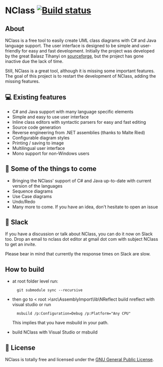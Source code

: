 # NClass [![Build status](https://baychev.visualstudio.com/NClass/_apis/build/status/NClass-master)](https://baychev.visualstudio.com/NClass/_build/latest?definitionId=3)

## About

NClass is a free tool to easily create UML class diagrams with C# and Java language support. The user interface is designed to be simple and user-friendly for easy and fast development. Initially the project was developed by the great Balasz Tihanyi on [sourceforge](http://nclass.sourceforge.net/), but the project has gone inactive due the lack of time. 

Still, NClass is a great tool, although it is missing some important features. The goal of this project is to restart the development of NClass, adding the missing features. 

## :computer: Existing features

 - C# and Java support with many language specific elements
 - Simple and easy to use user interface
 - Inline class editors with syntactic parsers for easy and fast editing
 - Source code generation
 - Reverse engineering from .NET assemblies (thanks to Malte Ried)
 - Configurable diagram styles
 - Printing / saving to image
 - Multilingual user interface
 - Mono support for non-Windows users

## :construction: Some of the things to come

  - Bringing the NClass' support of C# and Java up-to-date with current version of the languages
  - Sequence diagrams
  - Use Case diagrams
  - Undo/Redo
  - Many more to come. If you have an idea, don't hesitate to open an issue

## :speech_balloon: Slack 

If you have a discussion or talk about NClass, you can do it now on Slack too.
Drop an email to nclass dot editor at gmail dot com with subject NClass to get an invite.

Please bear in mind that currently the response times on Slack are slow.

## How to build
- at root folder level run:

        git submodule sync --recursive

- then go to < root >\src\AssemblyImport\lib\NReflect build nreflect with visual studio or run
        
        msbuild /p:Configuration=Debug /p:Platform="Any CPU"

  This implies that you have msbuild in your path.

- build NClass with Visual Studio or msbuild

:page_with_curl: License 
----

NClass is totally free and licensed under the [GNU General Public License](http://nclass.sourceforge.net/).
